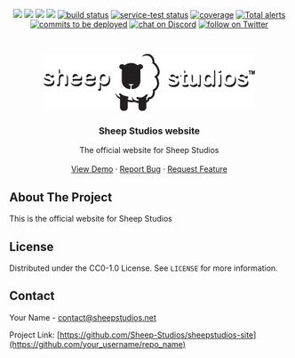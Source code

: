 <!-- Sheilds -->
<p align="center">
    <a href="https://github.com/Sheep-Studios/sheepstudios-site/graphs/contributors" alt="Contributors">
        <img src="https://img.shields.io/github/contributors/badges/shields" /></a>
    <a href="#backers" alt="Backers on Open Collective">
        <img src="https://img.shields.io/opencollective/backers/shields" /></a>
    <a href="#sponsors" alt="Sponsors on Open Collective">
        <img src="https://img.shields.io/opencollective/sponsors/shields" /></a>
    <a href="https://github.com/badges/shields/pulse" alt="Activity">
        <img src="https://img.shields.io/github/commit-activity/m/badges/shields" /></a>
    <a href="https://circleci.com/gh/badges/shields/tree/master">
        <img src="https://img.shields.io/circleci/project/github/badges/shields/master" alt="build status"></a>
    <a href="https://circleci.com/gh/badges/daily-tests">
        <img src="https://img.shields.io/circleci/project/github/badges/daily-tests?label=service%20tests"
            alt="service-test status"></a>
    <a href="https://coveralls.io/github/badges/shields">
        <img src="https://img.shields.io/coveralls/github/badges/shields"
            alt="coverage"></a>
    <a href="https://lgtm.com/projects/g/badges/shields/alerts/">
        <img src="https://img.shields.io/lgtm/alerts/g/badges/shields"
            alt="Total alerts"/></a>
    <a href="https://github.com/badges/shields/compare/gh-pages...master">
        <img src="https://img.shields.io/github/commits-since/badges/shields/gh-pages?label=commits%20to%20be%20deployed"
            alt="commits to be deployed"></a>
    <a href="https://discord.gg/HjJCwm5">
        <img src="https://img.shields.io/discord/308323056592486420?logo=discord"
            alt="chat on Discord"></a>
    <a href="https://twitter.com/intent/follow?screen_name=shields_io">
        <img src="https://img.shields.io/twitter/follow/shields_io?style=social&logo=twitter"
            alt="follow on Twitter"></a>
</p>


<!-- PROJECT LOGO -->
<br />
<p align="center">
  <a href="https://github.com/Sheep-Studios/sheepstudios-site">
    <img src="images/Sheep Studios branding/Sheep Studios Full.svg" alt="Logo" width="380" height="102">
  </a>

  <h3 align="center">Sheep Studios website</h3>

  <p align="center">
    The official website for Sheep Studios
    <br />
    <br />
    <a href="https://www.sheepstudios.net">View Demo</a>
    ·
    <a href="https://github.com/Sheep-Studios/sheepstudios-site/issues">Report Bug</a>
    ·
    <a href="https://github.com/Sheep-Studios/sheepstudios-site/issues">Request Feature</a>
  </p>
</p>

<!-- ABOUT THE PROJECT -->
## About The Project

This is the official website for Sheep Studios

<!-- LICENSE -->
## License

Distributed under the CC0-1.0 License. See `LICENSE` for more information.


<!-- CONTACT -->
## Contact

Your Name - contact@sheepstudios.net

Project Link: [https://github.com/Sheep-Studios/sheepstudios-site](https://github.com/your_username/repo_name)
